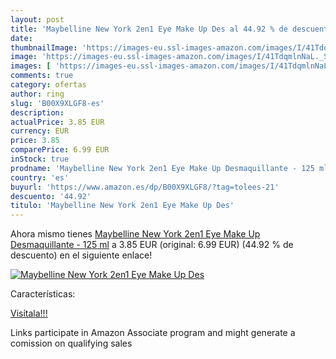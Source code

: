 ```yaml
---
layout: post
title: 'Maybelline New York 2en1 Eye Make Up Des al 44.92 % de descuento'
date: 
thumbnailImage: 'https://images-eu.ssl-images-amazon.com/images/I/41TdqmlnNaL._SL200_.jpg'
image: 'https://images-eu.ssl-images-amazon.com/images/I/41TdqmlnNaL._SL200_.jpg'
images: [ 'https://images-eu.ssl-images-amazon.com/images/I/41TdqmlnNaL._SL200_.jpg' ]
comments: true
category: ofertas
author: ring
slug: 'B00X9XLGF8-es'
description:
actualPrice: 3.85 EUR
currency: EUR
price: 3.85
comparePrice: 6.99 EUR
inStock: true
prodname: 'Maybelline New York 2en1 Eye Make Up Desmaquillante - 125 ml'
country: 'es'
buyurl: 'https://www.amazon.es/dp/B00X9XLGF8/?tag=tolees-21'
descuento: '44.92'
titulo: 'Maybelline New York 2en1 Eye Make Up Des'
---
```


Ahora mismo tienes [Maybelline New York 2en1 Eye Make Up Desmaquillante - 125 ml](https://www.amazon.es/dp/B00X9XLGF8/?tag=tolees-21) a 3.85 EUR (original: 6.99 EUR) (44.92 %  de descuento) en el siguiente enlace!

[![Maybelline New York 2en1 Eye Make Up Des](https://images-eu.ssl-images-amazon.com/images/I/41TdqmlnNaL._SL200_.jpg)](https://www.amazon.es/dp/B00X9XLGF8/?tag=tolees-21)

Características:


[Visítala!!!](https://www.amazon.es/dp/B00X9XLGF8/?tag=tolees-21)

Links participate in Amazon Associate program and might generate a comission on qualifying sales
